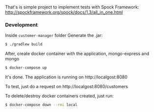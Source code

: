 That's is simple project to implement tests with Spock Framework: http://spockframework.org/spock/docs/1.3/all_in_one.html

### Development
Inside `customer-manager` folder
Generate the .jar:
```sh
$ ./gradlew build
```

After, create docker container with the application, mongo-express and mongo
```sh
$ docker-compose up
```

It's done. The application is running on http://localgost:8080

To test, just do a request on http://localgost:8080/customers

To delete/destroy docker containers created, just run:
```sh
$ docker-compose down --rmi local
```

